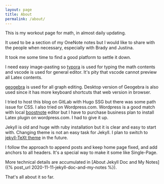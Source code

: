 ```yaml
---
layout: page
title: About
permalink: /about/
---
```


This is my workout page for math, in almost daily updating.

It used to be a section of my OneNote notes but I would like to share with the people when necessary, especially with Brady and Justina.

It took me some time to find a good platform to settle it down.

I need easy image-pasting so [typora](https://typora.io/) is used for typing the math contents and vscode is used for general editor. It's pity that vscode cannot preview all Latex contents.

[geogebra](https://www.geogebra.org/classic?lang=en) is used for all graph editing. Desktop version of Geogebra is also used since it has more keyboard shortcuts that web version in browser.

I tried to host this blog on GitLab with Hugo SSG but there was some path issue for CSS. I also tried on Wordpress.com. Wordpress is a good match with local [boostnote](https://boostnote.io/) editor but I have to purchase business plan to install Latex plugin on wordpress.com. I had to give it up.

Jekyll is old and huge with ruby installation but it is clear and easy to start with. Changing theme is not an easy task for Jekyll. I plan to switch to [jekyll-TeXt theme](https://github.com/kitian616/jekyll-TeXt-theme) in the future.

I follow the approach to append posts and keep home page fixed, and add anchors to all headers. It's a special way to make it some like Single-Page.

More technical details are accumulated in [About Jekyll Doc and My Notes]({% post_url 2020-11-11-jekyll-doc-and-my-notes %}).

That's all about it so far.
